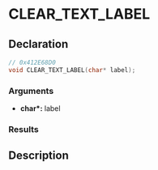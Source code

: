 # CLEAR_TEXT_LABEL

## Declaration
```cpp
// 0x412E68D0
void CLEAR_TEXT_LABEL(char* label);
```

### Arguments
- **char\*:** label

### Results

## Description
